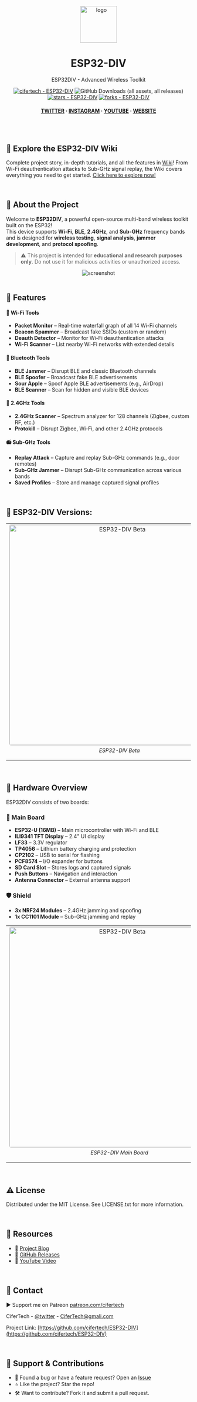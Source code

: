 <div align="center">

  <img src="https://user-images.githubusercontent.com/62047147/195847997-97553030-3b79-4643-9f2c-1f04bba6b989.png" alt="logo" width="100" height="auto" />
  <h1>ESP32-DIV</h1>
   
  <p>
    ESP32DIV - Advanced Wireless Toolkit
  </p>
   

 
<!-- Badges -->

<a href="https://github.com/cifertech/ESP32-DIV" title="Go to GitHub repo"><img src="https://img.shields.io/static/v1?label=cifertech&message=ESP32-DIV&color=purple&logo=github" alt="cifertech - ESP32-DIV"></a>
![GitHub Downloads (all assets, all releases)](https://img.shields.io/github/downloads/cifertech/esp32-div/total)
<a href="https://github.com/cifertech/ESP32-DIV"><img src="https://img.shields.io/github/stars/cifertech/ESP32-DIV?style=social" alt="stars - ESP32-DIV"></a>
<a href="https://github.com/cifertech/ESP32-DIV"><img src="https://img.shields.io/github/forks/cifertech/ESP32-DIV?style=social" alt="forks - ESP32-DIV"></a>
   
<h4>
    <a href="https://twitter.com/cifertech1">TWITTER</a>
  <span> · </span>
    <a href="https://www.instagram.com/cifertech/">INSTAGRAM</a>
  <span> · </span>
    <a href="https://www.youtube.com/c/techcifer">YOUTUBE</a>
  <span> · </span>
    <a href="https://cifertech.net/">WEBSITE</a>
  </h4>
</div> 
 
<br />

<div>&nbsp;</div>

## 📖 Explore the ESP32-DIV Wiki

Complete project story, in-depth tutorials, and all the features in [Wiki](https://github.com/cifertech/ESP32-DIV/wiki)! From Wi-Fi deauthentication attacks to Sub-GHz signal replay, the Wiki covers everything you need to get started. [Click here to explore now!](https://github.com/cifertech/ESP32-DIV/wiki)


<div>&nbsp;</div>

<!-- About the Project -->
## :star2: About the Project
Welcome to **ESP32DIV**, a powerful open-source multi-band wireless toolkit built on the ESP32!  
This device supports **Wi-Fi**, **BLE**, **2.4GHz**, and **Sub-GHz** frequency bands and is designed for **wireless testing**, **signal analysis**, **jammer development**, and **protocol spoofing**.

> ⚠️ This project is intended for **educational and research purposes only**. Do not use it for malicious activities or unauthorized access.

<div align="center"> 
  <img src="https://github.com/user-attachments/assets/a3c46ee0-5da8-421e-aabf-b3120f21eb10" alt="screenshot" width="Auto" height="Auto" />
</div>

<div>&nbsp;</div>

<!-- Features -->
## :dart: Features

#### 📡 Wi-Fi Tools
- **Packet Monitor** – Real-time waterfall graph of all 14 Wi-Fi channels
- **Beacon Spammer** – Broadcast fake SSIDs (custom or random)
- **Deauth Detector** – Monitor for Wi-Fi deauthentication attacks
- **Wi-Fi Scanner** – List nearby Wi-Fi networks with extended details

#### 🔵 Bluetooth Tools
- **BLE Jammer** – Disrupt BLE and classic Bluetooth channels
- **BLE Spoofer** – Broadcast fake BLE advertisements
- **Sour Apple** – Spoof Apple BLE advertisements (e.g., AirDrop)
- **BLE Scanner** – Scan for hidden and visible BLE devices

#### 📶 2.4GHz Tools
- **2.4GHz Scanner** – Spectrum analyzer for 128 channels (Zigbee, custom RF, etc.)
- **Protokill** – Disrupt Zigbee, Wi-Fi, and other 2.4GHz protocols

#### 📻 Sub-GHz Tools
- **Replay Attack** – Capture and replay Sub-GHz commands (e.g., door remotes)
- **Sub-GHz Jammer** – Disrupt Sub-GHz communication across various bands
- **Saved Profiles** – Store and manage captured signal profiles

<div>&nbsp;</div>

<!-- ESP32-DIV --> 
## :eyes: ESP32-DIV Versions:

<table>
  <tr>
    <td style="text-align: center;">
      <img src="https://github.com/user-attachments/assets/466ffd1b-9807-47ce-b221-5a6bffc1aa7d" alt="ESP32-DIV Beta" style="width: 600px; border: 1px solid #ccc; border-radius: 5px;">
      <p style="font-style: italic; font-size: 14px; margin-top: 5px;">ESP32-DIV Beta</p>
    </td>    
    <td style="text-align: center;">
      <img src="https://github.com/user-attachments/assets/fd8ba7d9-0409-4180-af42-a3e6e82b29b3" alt="ESP32-DIV v1" style="width: 600px; border: 1px solid #ccc; border-radius: 5px;">
      <p style="font-style: italic; font-size: 14px; margin-top: 5px;">ESP32-DIV v1</p>
    </td>
  </tr>
</table>

<div>&nbsp;</div>

<!-- Hardware Overview --> 
## 🔧 Hardware Overview

ESP32DIV consists of two boards:

### 🧠 Main Board
- **ESP32-U (16MB)** – Main microcontroller with Wi-Fi and BLE
- **ILI9341 TFT Display** – 2.4" UI display
- **LF33** – 3.3V regulator
- **TP4056** – Lithium battery charging and protection
- **CP2102** – USB to serial for flashing
- **PCF8574** – I/O expander for buttons
- **SD Card Slot** – Stores logs and captured signals
- **Push Buttons** – Navigation and interaction
- **Antenna Connector** – External antenna support

### 🛡️ Shield
- **3x NRF24 Modules** – 2.4GHz jamming and spoofing
- **1x CC1101 Module** – Sub-GHz jamming and replay

<table>
  <tr>
    <td style="text-align: center;">
      <img src="https://github.com/user-attachments/assets/b4e3ad5e-4f43-4c08-ae33-d713be0a3855" alt="ESP32-DIV Beta" style="width: 600px; border: 1px solid #ccc; border-radius: 5px;">
      <p style="font-style: italic; font-size: 14px; margin-top: 5px;">ESP32-DIV Main Board</p>
    </td>    
    <td style="text-align: center;">
      <img src="https://github.com/user-attachments/assets/21f10c62-5e6c-4565-8b86-7b89e24680c3" alt="ESP32-DIV v1" style="width: 600px; border: 1px solid #ccc; border-radius: 5px;">
      <p style="font-style: italic; font-size: 14px; margin-top: 5px;">ESP32-DIV Shield</p>
    </td>
  </tr>
</table>

<div>&nbsp;</div>

<!-- License --> 
## :warning: License
 
Distributed under the MIT License. See LICENSE.txt for more information.

<div>&nbsp;</div>

<!-- Resources --> 
## 📎 Resources

- 📖 [Project Blog](https://cifertech.net/esp32div-your-swiss-army-knife-for-wireless-networks)
- 🔗 [GitHub Releases](https://github.com/cifertech/ESP32-DIV/releases)
- 🎥 [YouTube Video](https://youtu.be/jVp1zlcsrOY)

<div>&nbsp;</div>

<!-- Contact -->
## :handshake: Contact 

▶ Support me on Patreon [patreon.com/cifertech](https://www.patreon.com/cifertech)

CiferTech - [@twitter](https://twitter.com/techcifer) - CiferTech@gmali.com

Project Link: [https://github.com/cifertech/ESP32-DIV](https://github.com/cifertech/ESP32-DIV)

<div>&nbsp;</div>

<!-- Support & Contributions -->
## 💬 Support & Contributions

- 💬 Found a bug or have a feature request? Open an [Issue](https://github.com/cifertech/ESP32-DIV/issues)
- ⭐ Like the project? Star the repo!
- 🛠 Want to contribute? Fork it and submit a pull request.
 
 
